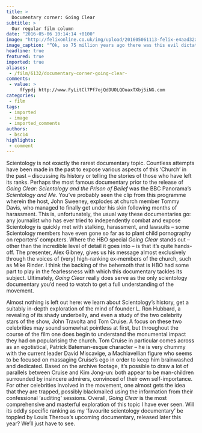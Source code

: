 ```yaml
---
title: >
  Documentary corner: Going Clear
subtitle: >
  Our regular film column
date: "2016-05-06 10:14:14 +0100"
image: "http://felixonline.co.uk/img/upload/201605061113-felix-e4aad32a-52be-4580-a8a5-0ad86907a749-1020x612.jpeg"
image_caption: "“Ok, so 75 million years ago there was this evil dictator of the Galactic Confederacy called ‘Xenu’…”. "
headline: true
featured: true
imported: true
aliases:
 - /film/6132/documentary-corner-going-clear-
comments:
 - value: >
     ffypdj http://www.FyLitCl7Pf7ojQdDUOLQOuaxTXbj5iNG.com
categories:
 - film
tags:
 - imported
 - image
 - imported_comments
authors:
 - bsc14
highlights:
 - comment
---
```


Scientology is not exactly the rarest documentary topic. Countless attempts have been made in the past to expose various aspects of this ‘Church’ in the past – discussing its history or telling the stories of those who have left its ranks. Perhaps the most famous documentary prior to the release of _Going Clear: Scientology and the Prison of Belief_ was the BBC Panorama’s _Scientology and Me_. You’ve probably seen the clip from this programme wherein the host, John Sweeney, explodes at church member Tommy Davis, who managed to finally get under his skin following months of harassment. This is, unfortunately, the usual way these documentaries go: any journalist who has ever tried to independently combat and expose Scientology is quickly met with stalking, harassment, and lawsuits – some Scientology members have even gone so far as to plant child pornography on reporters’ computers. Where the HBO special _Going Clear_ stands out – other than the incredible level of detail it goes into – is that it’s quite hands-off. The presenter, Alex Gibney, gives us his message almost exclusively through the voices of (very) high-ranking ex-members of the church, such as Mike Rinder. I think the backing of the behemoth that is HBO had some part to play in the fearlessness with which this documentary tackles its subject. Ultimately, _Going Clear_ really does serve as the only scientology documentary you’d need to watch to get a full understanding of the movement.

Almost nothing is left out here: we learn about Scientology’s history, get a suitably in-depth exploration of the mind of founder L. Ron Hubbard, a revealing of its shady underbelly, and even a study of the two celebrity stars of the show, John Travolta and Tom Cruise. A focus on these two celebrities may sound somewhat pointless at first, but throughout the course of the film one does begin to understand the monumental impact they had on popularising the church. Tom Cruise in particular comes across as an egotistical, Patrick Bateman-esque character – he is very chummy with the current leader David Miscavige, a Machiavellian figure who seems to be focused on massaging Cruise’s ego in order to keep him brainwashed and dedicated. Based on the archive footage, it’s possible to draw a lot of parallels between Cruise and Kim Jong-un: both appear to be man-children surrounded by insincere admirers, convinced of their own self-importance. For other celebrities involved in the movement, one almost gets the idea that they are trapped, possibly blackmailed using the information from their confessional ‘auditing’ sessions. Overall, _Going Clear_ is the most comprehensive and masterful exploration of this topic I have ever seen. Will its oddly specific ranking as my ‘favourite scientology documentary’ be toppled by Louis Theroux’s upcoming documentary, released later this year? We’ll just have to see.
